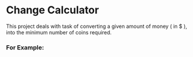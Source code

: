 # Change Calculator
This project deals with task of converting a given amount of money ( in $ ), into the minimum number of coins required.

### For Example:

